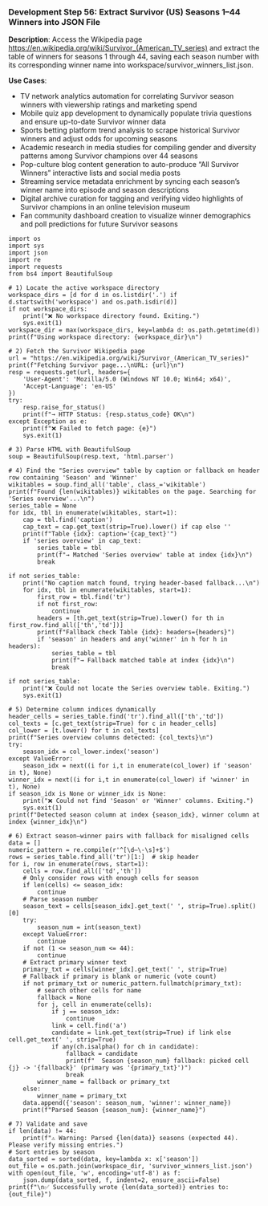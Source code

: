 ### Development Step 56: Extract Survivor (US) Seasons 1–44 Winners into JSON File

**Description**: Access the Wikipedia page https://en.wikipedia.org/wiki/Survivor_(American_TV_series) and extract the table of winners for seasons 1 through 44, saving each season number with its corresponding winner name into workspace/survivor_winners_list.json.

**Use Cases**:
- TV network analytics automation for correlating Survivor season winners with viewership ratings and marketing spend
- Mobile quiz app development to dynamically populate trivia questions and ensure up-to-date Survivor winner data
- Sports betting platform trend analysis to scrape historical Survivor winners and adjust odds for upcoming seasons
- Academic research in media studies for compiling gender and diversity patterns among Survivor champions over 44 seasons
- Pop-culture blog content generation to auto-produce “All Survivor Winners” interactive lists and social media posts
- Streaming service metadata enrichment by syncing each season’s winner name into episode and season descriptions
- Digital archive curation for tagging and verifying video highlights of Survivor champions in an online television museum
- Fan community dashboard creation to visualize winner demographics and poll predictions for future Survivor seasons

```
import os
import sys
import json
import re
import requests
from bs4 import BeautifulSoup

# 1) Locate the active workspace directory
workspace_dirs = [d for d in os.listdir('.') if d.startswith('workspace') and os.path.isdir(d)]
if not workspace_dirs:
    print("❌ No workspace directory found. Exiting.")
    sys.exit(1)
workspace_dir = max(workspace_dirs, key=lambda d: os.path.getmtime(d))
print(f"Using workspace directory: {workspace_dir}\n")

# 2) Fetch the Survivor Wikipedia page
url = "https://en.wikipedia.org/wiki/Survivor_(American_TV_series)"
print(f"Fetching Survivor page...\nURL: {url}\n")
resp = requests.get(url, headers={
    'User-Agent': 'Mozilla/5.0 (Windows NT 10.0; Win64; x64)',
    'Accept-Language': 'en-US'
})
try:
    resp.raise_for_status()
    print(f"→ HTTP Status: {resp.status_code} OK\n")
except Exception as e:
    print(f"❌ Failed to fetch page: {e}")
    sys.exit(1)

# 3) Parse HTML with BeautifulSoup
soup = BeautifulSoup(resp.text, 'html.parser')

# 4) Find the "Series overview" table by caption or fallback on header row containing 'Season' and 'Winner'
wikitables = soup.find_all('table', class_='wikitable')
print(f"Found {len(wikitables)} wikitables on the page. Searching for 'Series overview'...\n")
series_table = None
for idx, tbl in enumerate(wikitables, start=1):
    cap = tbl.find('caption')
    cap_text = cap.get_text(strip=True).lower() if cap else ''
    print(f"Table {idx}: caption='{cap_text}'")
    if 'series overview' in cap_text:
        series_table = tbl
        print(f"→ Matched 'Series overview' table at index {idx}\n")
        break

if not series_table:
    print("No caption match found, trying header‐based fallback...\n")
    for idx, tbl in enumerate(wikitables, start=1):
        first_row = tbl.find('tr')
        if not first_row:
            continue
        headers = [th.get_text(strip=True).lower() for th in first_row.find_all(['th','td'])]
        print(f"Fallback check Table {idx}: headers={headers}")
        if 'season' in headers and any('winner' in h for h in headers):
            series_table = tbl
            print(f"→ Fallback matched table at index {idx}\n")
            break

if not series_table:
    print("❌ Could not locate the Series overview table. Exiting.")
    sys.exit(1)

# 5) Determine column indices dynamically
header_cells = series_table.find('tr').find_all(['th','td'])
col_texts = [c.get_text(strip=True) for c in header_cells]
col_lower = [t.lower() for t in col_texts]
print(f"Series overview columns detected: {col_texts}\n")
try:
    season_idx = col_lower.index('season')
except ValueError:
    season_idx = next((i for i,t in enumerate(col_lower) if 'season' in t), None)
winner_idx = next((i for i,t in enumerate(col_lower) if 'winner' in t), None)
if season_idx is None or winner_idx is None:
    print("❌ Could not find 'Season' or 'Winner' columns. Exiting.")
    sys.exit(1)
print(f"Detected season column at index {season_idx}, winner column at index {winner_idx}\n")

# 6) Extract season–winner pairs with fallback for misaligned cells
data = []
numeric_pattern = re.compile(r'^[\d–\-\s]+$')
rows = series_table.find_all('tr')[1:]  # skip header
for i, row in enumerate(rows, start=1):
    cells = row.find_all(['td','th'])
    # Only consider rows with enough cells for season
    if len(cells) <= season_idx:
        continue
    # Parse season number
    season_text = cells[season_idx].get_text(' ', strip=True).split()[0]
    try:
        season_num = int(season_text)
    except ValueError:
        continue
    if not (1 <= season_num <= 44):
        continue
    # Extract primary winner text
    primary_txt = cells[winner_idx].get_text(' ', strip=True)
    # Fallback if primary is blank or numeric (vote count)
    if not primary_txt or numeric_pattern.fullmatch(primary_txt):
        # search other cells for name
        fallback = None
        for j, cell in enumerate(cells):
            if j == season_idx:
                continue
            link = cell.find('a')
            candidate = link.get_text(strip=True) if link else cell.get_text(' ', strip=True)
            if any(ch.isalpha() for ch in candidate):
                fallback = candidate
                print(f"  Season {season_num} fallback: picked cell {j} -> '{fallback}' (primary was '{primary_txt}')")
                break
        winner_name = fallback or primary_txt
    else:
        winner_name = primary_txt
    data.append({'season': season_num, 'winner': winner_name})
    print(f"Parsed Season {season_num}: {winner_name}")

# 7) Validate and save
if len(data) != 44:
    print(f"⚠️ Warning: Parsed {len(data)} seasons (expected 44). Please verify missing entries.")
# Sort entries by season
data_sorted = sorted(data, key=lambda x: x['season'])
out_file = os.path.join(workspace_dir, 'survivor_winners_list.json')
with open(out_file, 'w', encoding='utf-8') as f:
    json.dump(data_sorted, f, indent=2, ensure_ascii=False)
print(f"\n✅ Successfully wrote {len(data_sorted)} entries to: {out_file}")
```